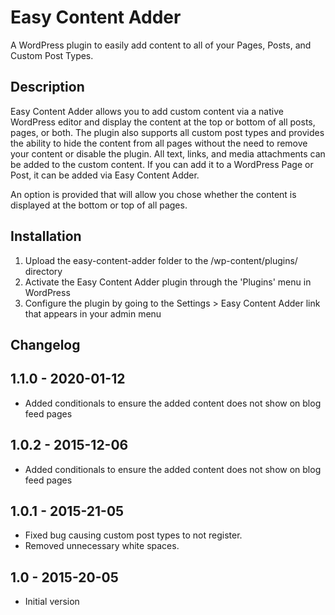 # Easy Content Adder
A WordPress plugin to easily add content to all of your Pages, Posts, and Custom Post Types.

## Description
Easy Content Adder allows you to add custom content via a native WordPress editor and display the content at the top or bottom of all posts, pages, or both. The plugin also supports all custom post types and provides the ability to hide the content from all pages without the need to remove your content or disable the plugin. All text, links, and media attachments can be added to the custom content. If you can add it to a WordPress Page or Post, it can be added via Easy Content Adder. 

An option is provided that will allow you chose whether the content is displayed at the bottom or top of all pages.

## Installation
1. Upload the easy-content-adder folder to the /wp-content/plugins/ directory
2. Activate the Easy Content Adder plugin through the 'Plugins' menu in WordPress
3. Configure the plugin by going to the Settings > Easy Content Adder link that appears in your admin menu

## Changelog
## 1.1.0 - 2020-01-12
- Added conditionals to ensure the added content does not show on blog feed pages

## 1.0.2 - 2015-12-06
- Added conditionals to ensure the added content does not show on blog feed pages

## 1.0.1 - 2015-21-05
- Fixed bug causing custom post types to not register. 
- Removed unnecessary white spaces.

## 1.0 - 2015-20-05
- Initial version